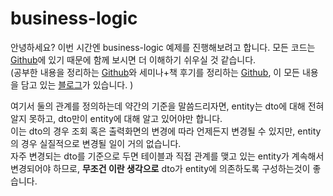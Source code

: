 # business-logic
안녕하세요? 이번 시간엔 business-logic 예제를 진행해보려고 합니다. 모든 코드는 [Github]()에 있기 때문에 함께 보시면 더 이해하기 쉬우실 것 같습니다.  
(공부한 내용을 정리하는 [Github](https://github.com/jojoldu/blog-code)와 세미나+책 후기를 정리하는 [Github](https://github.com/jojoldu/review), 이 모든 내용을 담고 있는 [블로그](http://jojoldu.tistory.com/)가 있습니다. )<br/>

여기서 둘의 관계를 정의하는데 약간의 기준을 말씀드리자면, entity는 dto에 대해 전혀 알지 못하고, dto만이 entity에 대해 알고 있어야만 합니다.  
이는 dto의 경우 조회 혹은 출력화면의 변경에 따라 언제든지 변경될 수 있지만, entity의 경우 실질적으로 변경될 일이 거의 없습니다.  
자주 변경되는 dto를 기준으로 두면 테이블과 직접 관계를 맺고 있는 entity가 계속해서 변경되어야 하므로, **무조건 이란 생각으로** dto가 entity에 의존하도록 구성하는것이 좋습니다.  
 